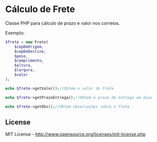 # Cálculo de Frete
Classe PHP para cálculo de prazo e valor nos correios.

Exemplo:

```php
$frete = new Frete(
    $cepDeOrigem, 
    $cepDeDestino, 
    $peso, 
    $comprimento, 
    $altura, 
    $largura, 
    $valor
);

echo $frete->getValor();//Obtem o valor do frete

echo $frete->getPrazoEntrega();//Obtem o prazo de entrega em dias

echo $frete->getObs();//Obtem observações sobre o frete
```

License
----

MIT License - http://www.opensource.org/licenses/mit-license.php